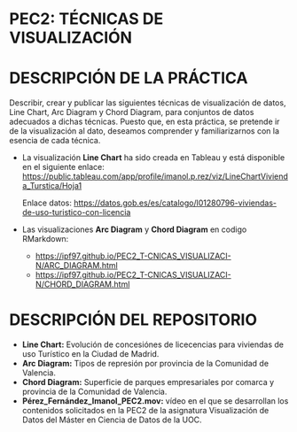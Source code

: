 # PEC2: TÉCNICAS DE VISUALIZACIÓN
# DESCRIPCIÓN DE LA PRÁCTICA

Describir, crear y publicar las siguientes técnicas de visualización de datos, Line Chart, Arc Diagram y Chord Diagram, para conjuntos de datos adecuados a dichas técnicas. Puesto que, en esta práctica, se pretende ir de la visualización al dato, deseamos comprender y familiarizarnos con la esencia de cada técnica. 

* La visualización **Line Chart** ha sido creada en Tableau y está disponible en el siguiente enlace:
  https://public.tableau.com/app/profile/imanol.p.rez/viz/LineChartVivienda_Turstica/Hoja1

  Enlace datos: https://datos.gob.es/es/catalogo/l01280796-viviendas-de-uso-turistico-con-licencia
  
* Las visualizaciones **Arc Diagram** y **Chord Diagram** en codigo RMarkdown:
  * https://ipf97.github.io/PEC2_T-CNICAS_VISUALIZACI-N/ARC_DIAGRAM.html
  * https://ipf97.github.io/PEC2_T-CNICAS_VISUALIZACI-N/CHORD_DIAGRAM.html

# DESCRIPCIÓN DEL REPOSITORIO
* **Line Chart:** Evolución de concesiónes de licecencias para viviendas de uso Turístico en la Ciudad de Madrid.
* **Arc Diagram:** Tipos de represión por provincia de la Comunidad de Valencia.
* **Chord Diagram:** Superficie de parques empresariales por comarca y provincia de la Comunidad de Valencia.
* **Pérez_Fernández_Imanol_PEC2.mov:** vídeo en el que se desarrollan los contenidos solicitados en la PEC2 de la asignatura Visualización de Datos del Máster en Ciencia de Datos de la UOC.

